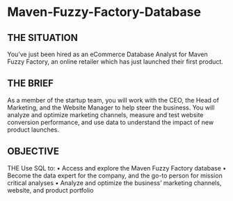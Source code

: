 # Maven-Fuzzy-Factory-Database

## THE SITUATION
You’ve just been hired as an eCommerce Database Analyst for Maven Fuzzy Factory, an online 
retailer which has just launched their first product. 

## THE BRIEF
As a member of the startup team, you will work with the CEO, the Head of Marketing, and the 
Website Manager to help steer the business.
You will analyze and optimize marketing channels, measure and test website conversion 
performance, and use data to understand the impact of new product launches. 

## OBJECTIVE
 THE Use SQL to:
 • Access and explore the Maven Fuzzy Factory database
 • Become the data expert for the company, and the go-to person for mission critical analyses
 • Analyze and optimize the business’ marketing channels, website, and product portfolio
